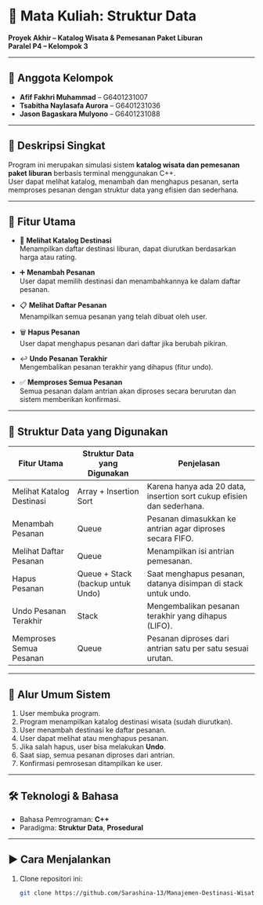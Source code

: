 # 🧩 Mata Kuliah: Struktur Data  
**Proyek Akhir – Katalog Wisata & Pemesanan Paket Liburan**  
**Paralel P4 – Kelompok 3**

---

## 👥 Anggota Kelompok
- **Afif Fakhri Muhammad** – G6401231007  
- **Tsabitha Naylasafa Aurora** – G6401231036  
- **Jason Bagaskara Mulyono** – G6401231088  

---

## 📌 Deskripsi Singkat
Program ini merupakan simulasi sistem **katalog wisata dan pemesanan paket liburan** berbasis terminal menggunakan C++.  
User dapat melihat katalog, menambah dan menghapus pesanan, serta memproses pesanan dengan struktur data yang efisien dan sederhana.

---

## 🎯 Fitur Utama

- 📖 **Melihat Katalog Destinasi**  
  Menampilkan daftar destinasi liburan, dapat diurutkan berdasarkan harga atau rating.

- ➕ **Menambah Pesanan**  
  User dapat memilih destinasi dan menambahkannya ke dalam daftar pesanan.

- 📋 **Melihat Daftar Pesanan**  
  Menampilkan semua pesanan yang telah dibuat oleh user.

- 🗑️ **Hapus Pesanan**  
  User dapat menghapus pesanan dari daftar jika berubah pikiran.

- ↩️ **Undo Pesanan Terakhir**  
  Mengembalikan pesanan terakhir yang dihapus (fitur undo).

- ✅ **Memproses Semua Pesanan**  
  Semua pesanan dalam antrian akan diproses secara berurutan dan sistem memberikan konfirmasi.

---

## 🧠 Struktur Data yang Digunakan

| Fitur Utama                  | Struktur Data yang Digunakan          | Penjelasan                                                                 |
|-----------------------------|---------------------------------------|----------------------------------------------------------------------------|
| Melihat Katalog Destinasi   | Array + Insertion Sort                | Karena hanya ada 20 data, insertion sort cukup efisien dan sederhana.     |
| Menambah Pesanan            | Queue                                 | Pesanan dimasukkan ke antrian agar diproses secara FIFO.                  |
| Melihat Daftar Pesanan      | Queue                                 | Menampilkan isi antrian pemesanan.                                        |
| Hapus Pesanan               | Queue + Stack (backup untuk Undo)     | Saat menghapus pesanan, datanya disimpan di stack untuk undo.             |
| Undo Pesanan Terakhir       | Stack                                 | Mengembalikan pesanan terakhir yang dihapus (LIFO).                       |
| Memproses Semua Pesanan     | Queue                                 | Pesanan diproses dari antrian satu per satu sesuai urutan.                |

---

## 🧾 Alur Umum Sistem

1. User membuka program.
2. Program menampilkan katalog destinasi wisata (sudah diurutkan).
3. User menambah destinasi ke daftar pesanan.
4. User dapat melihat atau menghapus pesanan.
5. Jika salah hapus, user bisa melakukan **Undo**.
6. Saat siap, semua pesanan diproses dari antrian.
7. Konfirmasi pemrosesan ditampilkan ke user.

---

## 🛠️ Teknologi & Bahasa
- Bahasa Pemrograman: **C++**
- Paradigma: **Struktur Data**, **Prosedural**

---

## ▶️ Cara Menjalankan

1. Clone repositori ini:
   ```bash
   git clone https://github.com/Sarashina-13/Manajemen-Destinasi-Wisata.git
